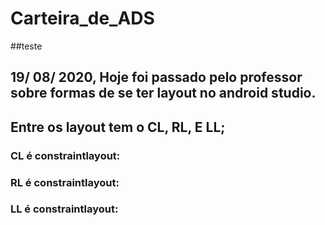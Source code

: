 # Carteira_de_ADS

##teste

## 19/ 08/ 2020, Hoje foi passado pelo professor sobre formas de se ter layout no android studio. 
## Entre os layout tem o CL, RL, E LL;
### CL é constraintlayout:
### RL é constraintlayout:
### LL é constraintlayout: